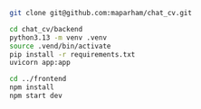 ```bash
git clone git@github.com:maparham/chat_cv.git
```

```bash
cd chat_cv/backend
python3.13 -m venv .venv
source .vend/bin/activate
pip install -r requirements.txt
uvicorn app:app
```

```bash
cd ../frontend
npm install
npm start dev
```
